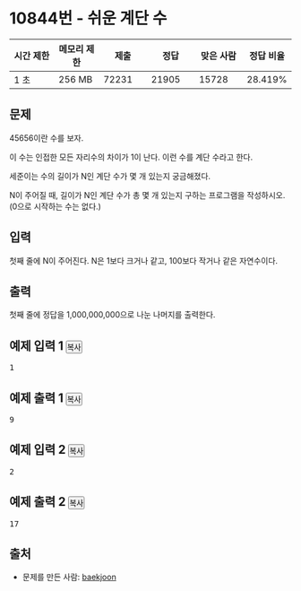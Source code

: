 <div class="col-md-12">
			<div class="page-header">
				<h1><span class="printable">10844번 - </span><span id="problem_title">쉬운 계단 수</span>
								<div class="btn-group pull-right problem-button">
														</div>
				</h1>
							</div>
		</div>
		<div class="col-md-12">
			<div class="table-responsive">
				<table class="table" id="problem-info">
				<thead>
				<tr>
									<th style="width:16%;">시간 제한</th>
					<th style="width:16%;">메모리 제한</th>
					<th style="width:17%;">제출</th>
					<th style="width:17%;">정답</th>
					<th style="width:17%;">맞은 사람</th>
					<th style="width:17%;">정답 비율</th>
								</tr>
				</thead>
				<tbody>
				<tr>
				<td>1 초</td>
				<td>256 MB</td>
									<td>72231</td>
					<td>21905</td>
					<td>15728</td>
					<td>28.419%</td>
								</tr>
				</tbody>
				</table>
			</div>
		</div>
		<div id="problem-body">
			<div class="col-md-12">
				<section id="description" class="problem-section">
				<div class="headline">
				<h2>문제</h2>
				</div>
				<div id="problem_description" class="problem-text">
				<p>45656이란 수를 보자.</p>

<p>이 수는 인접한 모든 자리수의 차이가 1이 난다. 이런 수를 계단 수라고 한다.</p>

<p>세준이는 수의 길이가 N인 계단 수가 몇 개 있는지 궁금해졌다.</p>

<p>N이 주어질 때, 길이가 N인 계단 수가 총 몇 개 있는지 구하는 프로그램을 작성하시오. (0으로 시작하는 수는 없다.)</p>
				</div>
				</section>
			</div>
										<div class="col-md-12">
					<section id="input" class="problem-section">
					<div class="headline">
					<h2>입력</h2>
					</div>
					<div id="problem_input" class="problem-text">
					<p>첫째 줄에 N이 주어진다. N은 1보다 크거나 같고, 100보다 작거나 같은 자연수이다.</p>
					</div>
					</section>
				</div>
				<div class="col-md-12">
					<section id="output" class="problem-section">
					<div class="headline">
					<h2>출력</h2>
					</div>
					<div id="problem_output" class="problem-text">
					<p>첫째 줄에 정답을 1,000,000,000으로 나눈 나머지를 출력한다.</p>
					</div>
					</section>
				</div>
						<div class="col-md-12">
			<section id="limit" style="display:none;" class="problem-section">
			<div class="headline">
			<h2>제한</h2>
			</div>
			<div id="problem_limit" class="problem-text">
						</div>
			</section>
			</div>
																	<div class="col-md-12">
				<div class="row">
					<div class="col-md-6">
						<section id="sampleinput1">
						<div class="headline">
						<h2>예제 입력 1
							<button type="button" class="btn btn-link copy-button" style="padding: 0px;" data-clipboard-target="#sample-input-1">복사</button>
						</h2>
						</div>
						<pre class="sampledata" id="sample-input-1">1
</pre>
						</section>
					</div>
					<div class="col-md-6">
						<section id="sampleoutput1">
						<div class="headline">
						<h2>예제 출력 1
							<button type="button" class="btn btn-link copy-button" style="padding: 0px;" data-clipboard-target="#sample-output-1">복사</button>
						</h2>
						</div>
						<pre class="sampledata" id="sample-output-1">9
</pre>
						</section>
					</div>
									</div>
				</div>
								<div class="col-md-12">
				<div class="row">
					<div class="col-md-6">
						<section id="sampleinput2">
						<div class="headline">
						<h2>예제 입력 2
							<button type="button" class="btn btn-link copy-button" style="padding: 0px;" data-clipboard-target="#sample-input-2">복사</button>
						</h2>
						</div>
						<pre class="sampledata" id="sample-input-2">2
</pre>
						</section>
					</div>
					<div class="col-md-6">
						<section id="sampleoutput2">
						<div class="headline">
						<h2>예제 출력 2
							<button type="button" class="btn btn-link copy-button" style="padding: 0px;" data-clipboard-target="#sample-output-2">복사</button>
						</h2>
						</div>
						<pre class="sampledata" id="sample-output-2">17
</pre>
						</section>
					</div>
									</div>
				</div>
										<div class="col-md-12">
				<section id="hint" style="display: none;" class="problem-section">
				<div class="headline">
				<h2>힌트</h2>
				</div>
				<div id="problem_hint" class="problem-text">
				</div>
				</section>
			</div>
								</div>
									<div class="col-md-12"><section id="source"><div class="headline"><h2>출처</h2></div><ul><li>문제를 만든 사람:&nbsp;<a href="/user/baekjoon">baekjoon</a></li></ul></section></div>
																														</div>
